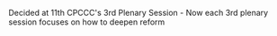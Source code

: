 Decided at 11th CPCCC's 3rd Plenary Session
	- Now each 3rd plenary session focuses on how to deepen reform